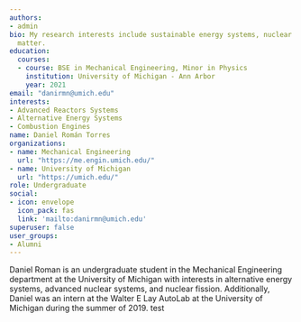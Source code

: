 ```yaml
---
authors:
- admin
bio: My research interests include sustainable energy systems, nuclear reactors, and combustion engines.
  matter.
education:
  courses:
  - course: BSE in Mechanical Engineering, Minor in Physics
    institution: University of Michigan - Ann Arbor
    year: 2021
email: "danirmn@umich.edu"
interests:
- Advanced Reactors Systems 
- Alternative Energy Systems
- Combustion Engines
name: Daniel Román Torres
organizations:
- name: Mechanical Engineering
  url: "https://me.engin.umich.edu/"
- name: University of Michigan
  url: "https://umich.edu/"
role: Undergraduate
social:
- icon: envelope
  icon_pack: fas
  link: 'mailto:danirmn@umich.edu'
superuser: false
user_groups:
- Alumni
---
```


Daniel Roman is an undergraduate student in the Mechanical Engineering department at the University of Michigan with interests in alternative energy systems, advanced nuclear systems, and nuclear fission. Additionally, Daniel was an intern at the Walter E Lay AutoLab at the University of Michigan during the summer of 2019. test
